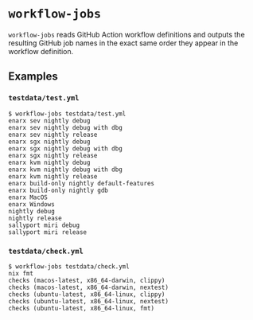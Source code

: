 # `workflow-jobs`

`workflow-jobs` reads GitHub Action workflow definitions and outputs the resulting GitHub job names in the exact same order they appear in the workflow definition.

## Examples

### `testdata/test.yml`

```
$ workflow-jobs testdata/test.yml 
enarx sev nightly debug
enarx sev nightly debug with dbg
enarx sev nightly release
enarx sgx nightly debug
enarx sgx nightly debug with dbg
enarx sgx nightly release
enarx kvm nightly debug
enarx kvm nightly debug with dbg
enarx kvm nightly release
enarx build-only nightly default-features
enarx build-only nightly gdb
enarx MacOS
enarx Windows
nightly debug
nightly release
sallyport miri debug
sallyport miri release
```

### `testdata/check.yml`

```
$ workflow-jobs testdata/check.yml 
nix fmt
checks (macos-latest, x86_64-darwin, clippy)
checks (macos-latest, x86_64-darwin, nextest)
checks (ubuntu-latest, x86_64-linux, clippy)
checks (ubuntu-latest, x86_64-linux, nextest)
checks (ubuntu-latest, x86_64-linux, fmt)
```
